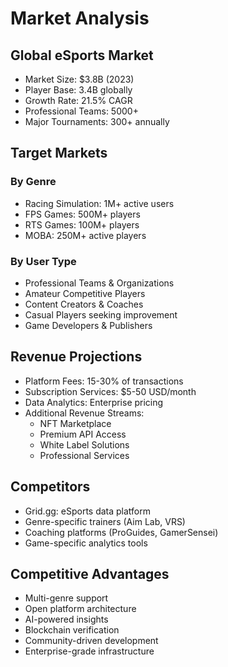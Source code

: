 # Market Analysis

## Global eSports Market
- Market Size: $3.8B (2023)
- Player Base: 3.4B globally
- Growth Rate: 21.5% CAGR
- Professional Teams: 5000+
- Major Tournaments: 300+ annually

## Target Markets
### By Genre
- Racing Simulation: 1M+ active users
- FPS Games: 500M+ players
- RTS Games: 100M+ players
- MOBA: 250M+ active players

### By User Type
- Professional Teams & Organizations
- Amateur Competitive Players
- Content Creators & Coaches
- Casual Players seeking improvement
- Game Developers & Publishers

## Revenue Projections
- Platform Fees: 15-30% of transactions
- Subscription Services: $5-50 USD/month
- Data Analytics: Enterprise pricing
- Additional Revenue Streams:
  - NFT Marketplace
  - Premium API Access
  - White Label Solutions
  - Professional Services

## Competitors
- Grid.gg: eSports data platform
- Genre-specific trainers (Aim Lab, VRS)
- Coaching platforms (ProGuides, GamerSensei)
- Game-specific analytics tools

## Competitive Advantages
- Multi-genre support
- Open platform architecture
- AI-powered insights
- Blockchain verification
- Community-driven development
- Enterprise-grade infrastructure
